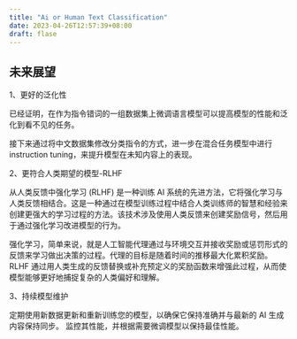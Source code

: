 ```yaml
---
title: "Ai or Human Text Classification"
date: 2023-04-26T12:57:39+08:00
draft: flase
---
```

## 未来展望

1、更好的泛化性

已经证明，在作为指令错词的一组数据集上微调语言模型可以提高模型的性能和泛化到看不见的任务。

接下来通过将中文数据集修改分类指令的方式，进一步在混合任务模型中进行instruction tuning，来提升模型在未知内容上的表现。

<!--more-->

2、更符合人类期望的模型-RLHF

从人类反馈中强化学习 (RLHF) 是一种训练 AI 系统的先进方法，它将强化学习与人类反馈相结合。这是一种通过在模型训练过程中结合人类训练师的智慧和经验来创建更强大的学习过程的方法。该技术涉及使用人类反馈来创建奖励信号，然后用于通过强化学习改进模型的行为。

强化学习，简单来说，就是人工智能代理通过与环境交互并接收奖励或惩罚形式的反馈来学习做出决策的过程。代理的目标是随着时间的推移最大化累积奖励。RLHF 通过用人类生成的反馈替换或补充预定义的奖励函数来增强此过程，从而使模型能够更好地捕捉复杂的人类偏好和理解。

3、持续模型维护

定期使用新数据更新和重新训练您的模型，以确保它保持准确并与最新的 AI 生成内容保持同步。 监控其性能，并根据需要微调模型以保持最佳性能。
